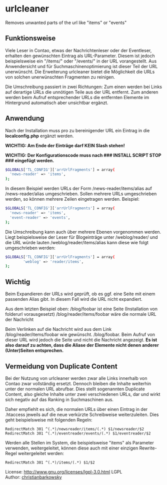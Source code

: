 # urlcleaner

Removes unwanted parts of the url like "items" or "events"

## Funktionsweise

Viele Leser in Contao, etwas der Nachrichtenleser oder der Eventleser, erhalten den gewünschten Eintrag als URL-Parameter. Diesem ist jedoch beispielsweise ein "/items/" oder "/events/" in der URL vorangestellt. Aus Anwendersicht und für Suchmaschinenoptimierung ist dieser Teil der URL unerwünscht. Die Erweiterung urlcleaner bietet die Möglichkeit die URLs von solchen unerwünschten Fragmenten zu reinigen.

Die Umschreibung passiert in zwei Richtungen: Zum einen werden bei Links auf derartige URLs die unnötigen Teile aus der URL entfernt. Zum anderen werden beim Aufruf entsprechender URLs die entfernten Elemente im Hintergrund automatisch aber unsichtbar ergänzt.


## Anwendung

Nach der Installation muss pro zu bereinigender URL ein Eintrag in die **localconfig.php** ergänzt werden.

**WICHTIG: Am Ende der Einträge darf KEIN Slash stehen!**

**WICHTIG: Der Konfigurationscode muss nach ### INSTALL SCRIPT STOP ### eingefügt werden.**

```sh
$GLOBALS['TL_CONFIG']['arrUrlFragments'] = array(
  'news-reader' => 'items',
);
```

In diesem Beispiel werden URLs der Form /news-reader/items/alias auf /news-reader/alias umgeschrieben. Sollen mehrere URLs umgeschrieben werden, so können mehrere Zeilen eingetragen werden. Beispiel:

```sh
$GLOBALS['TL_CONFIG']['arrUrlFragments'] = array(
  'news-reader' => 'items',
  'event-reader' => 'events',
);
```

Die Umschreibung kann auch über mehrere Ebenen vorgenommen werden. Liegt beispielsweise der Leser für Blogeinträge unter /weblog/reader/ und die URL würde lauten /weblog/reader/items/alias kann diese wie folgt umgeschrieben werden:

```sh
$GLOBALS['TL_CONFIG']['arrUrlFragments'] = array(
        'weblog' => 'reader/items',
);
```


## Wichtig

Beim Expandieren der URLs wird geprüft, ob es ggf. eine Seite mit einem passenden Alias gibt. In diesem Fall wird die URL nicht expandiert.

Aus dem letzten Beispiel oben:
/blog/foobar ist eine Seite (Installation von folderurl vorausgesetzt)
/blog/reader/items/foobar wäre die normale URL der Nachricht

Beim Verlinken auf die Nachricht wird aus dem Link /blog/reader/items/foobar wie gewünscht. /blog/foobar. Beim Aufruf von dieser URL wird jedoch die Seite und nicht die Nachricht angezeigt.
**Es ist also darauf zu achten, dass die Aliase der Elemente nicht denen anderer (Unter)Seiten entsprechen.**


## Vermeidung von Duplicate Content

Bei der Nutzung von urlcleaner werden zwar alle Links innerhalb von Contao zwar vollständig ersetzt. Dennoch bleiben die Inhalte weiterhin unter der normalen URL abrufbar. Dies stellt sogenannten Duplicate Content, also gleiche Inhalte unter zwei verschiedenen URLs, dar und wirkt sich negativ auf das Ranking in Suchmaschinen aus.

Daher empfiehlt es sich, die normalen URLs über einen Eintrag in der .htaccess jeweils auf die neue verkürzte Schreibweise weiterzuleiten. Dies geht beispielsweise mit folgenden Regeln:

`RedirectMatch 301 ^(.*)/newsreader/items/(.*) $1/newsreader/$2`
`RedirectMatch 301 ^(.*)/eventreader/events/(.*) $1/eventreader/$2`

Werden alle Stellen im System, die beispielsweise "items" als Parameter verwenden, weitergeleitet, können diese auch mit einer einzigen Rewrite-Regel weitergeleitet werden:

`RedirectMatch 301 ^(.*)/items/(.*) $1/$2`


License: http://www.gnu.org/licenses/lgpl-3.0.html LGPL <br>
Author: [christianbarkowsky](http://www.christianbarkowsky.de)
